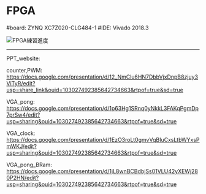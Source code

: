 # FPGA
  #board: ZYNQ XC7Z020-CLG484-1 
  #IDE: Vivado 2018.3
  
  ![FPGA練習進度](https://user-images.githubusercontent.com/91197477/235342101-abd3475f-e8fd-4a45-b42a-cc7ec0e44d01.jpg)

-------------

PPT_website:

  counter,PWM: <https://docs.google.com/presentation/d/12_NmClu6HN7DbbVjxDnpB8zjuy3ViTyR/edit?usp=share_link&ouid=103027492385642734663&rtpof=true&sd=true>
  
  VGA_pong: <https://docs.google.com/presentation/d/1p63Hg1SRnq0yNkkL3FAKqPgmDp7prSw4/edit?usp=sharing&ouid=103027492385642734663&rtpof=true&sd=true>
  
  VGA_clock: <https://docs.google.com/presentation/d/1EzO3roLt0gmvVqBIuCxsLtbWYxsPmWKJ/edit?usp=sharing&ouid=103027492385642734663&rtpof=true&sd=true>

  VGA_pong_BRam: <https://docs.google.com/presentation/d/1jL8wnBCBdbjSs01VLU42yXEWj280P2HN/edit?usp=sharing&ouid=103027492385642734663&rtpof=true&sd=true>
